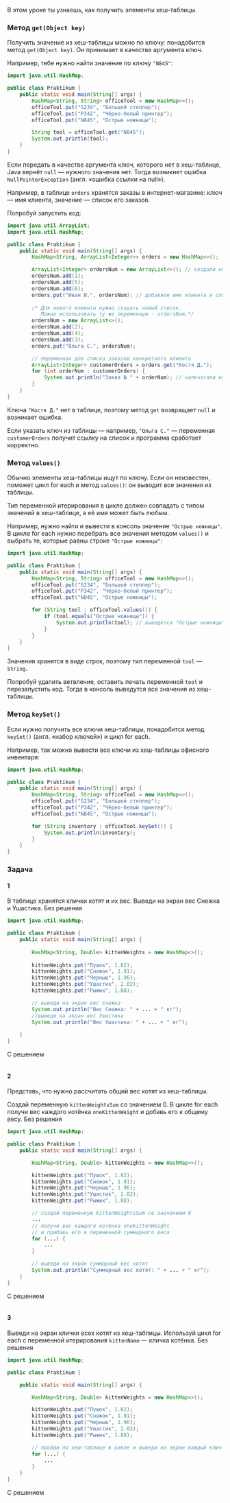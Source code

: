 В этом уроке ты узнаешь, как получить элементы хеш-таблицы.

### Метод `get(Object key)`

Получить значение из хеш-таблицы можно по ключу: понадобится метод `get(Object key)`. Он принимает в качестве аргумента ключ.

Например, тебе нужно найти значение по ключу `"N845"`:

```java
import java.util.HashMap;

public class Praktikum {
    public static void main(String[] args) {
        HashMap<String, String> officeTool = new HashMap<>();
        officeTool.put("S234", "Большой степлер");
        officeTool.put("P342", "Чёрно-белый принтер");
        officeTool.put("N845", "Острые ножницы");

        String tool = officeTool.get("N845"); 
        System.out.println(tool);
    }
}
```

Если передать в качестве аргумента ключ, которого нет в хеш-таблице, Java вернёт `null` — нужного значения нет. Тогда возникнет ошибка `NullPointerException` (англ. «ошибка ссылки на null»).

Например, в таблице `orders` хранятся заказы в интернет-магазине: ключ — имя клиента, значение — список его заказов.

Попробуй запустить код:
```java
import java.util.ArrayList;
import java.util.HashMap;

public class Praktikum {
    public static void main(String[] args) {
        HashMap<String, ArrayList<Integer>> orders = new HashMap<>();

        ArrayList<Integer> ordersNum = new ArrayList<>(); // создали новый список
        ordersNum.add(1);
        ordersNum.add(5);
        ordersNum.add(6);
        orders.put("Иван И.", ordersNum); // добавили имя клиента и список его заказов
				
        /* Для нового клиента нужно создать новый список.
           Можно использовать ту же переменную - ordersNum.*/
        ordersNum = new ArrayList<>(); 
        ordersNum.add(2);
        ordersNum.add(4);
        ordersNum.add(3);
        orders.put("Ольга С.", ordersNum);

		// переменная для списка заказов конкретного клиента
        ArrayList<Integer> customerOrders = orders.get("Костя Д.");
        for (int orderNum : customerOrders) {
            System.out.println("Заказ № " + orderNum); // напечатали номера заказов клиента
        }
    }
}
```

Ключа `"Костя Д."` нет в таблице, поэтому метод `get` возвращает `null` и возникает ошибка.

Если указать ключ из таблицы — например, `"Ольга С."` — переменная `customerOrders` получит ссылку на список и программа сработает корректно.
### Метод `values()`

Обычно элементы хеш-таблицы ищут по ключу. Если он неизвестен, поможет цикл for each и метод `values()`: он выводит все значения из таблицы.

Тип переменной итерирования в цикле должен совпадать с типом значений в хеш-таблице, а её имя может быть любым.

Например, нужно найти и вывести в консоль значение `"Острые ножницы"`. В цикле for each нужно перебрать все значения методом `values()` и выбрать те, которые равны строке `"Острые ножницы"`:

```java
import java.util.HashMap;

public class Praktikum {
    public static void main(String[] args) {
        HashMap<String, String> officeTool = new HashMap<>();
        officeTool.put("S234", "Большой степлер");
        officeTool.put("P342", "Чёрно-белый принтер");
        officeTool.put("N845", "Острые ножницы");

        for (String tool : officeTool.values()) { 
            if (tool.equals("Острые ножницы")) {
                System.out.println(tool); // выведется "Острые ножницы"
            }
        }
    }
}
```

Значения хранятся в виде строк, поэтому тип переменной `tool` — `String`.

Попробуй удалить ветвление, оставить печать переменной `tool` и перезапустить код. Тогда в консоль выведутся все значения из хеш-таблицы.

### Метод `keySet()`

Если нужно получить все ключи хеш-таблицы, понадобится метод `keySet()` (англ. «набор ключей») и цикл for each.

Например, так можно вывести все ключи из хеш-таблицы офисного инвентаря:

```java
import java.util.HashMap;

public class Praktikum {
    public static void main(String[] args) {
        HashMap<String, String> officeTool = new HashMap<>();
        officeTool.put("S234", "Большой степлер");
        officeTool.put("P342", "Чёрно-белый принтер");
        officeTool.put("N845", "Острые ножницы");

        for (String inventory : officeTool.keySet()) {
            System.out.println(inventory);
        }
    }
}
```

### Задача
#### 1
В таблице хранятся клички котят и их вес. Выведи на экран вес Снежка и Ушастика.
Без решения
```Java
import java.util.HashMap;

public class Praktikum {
    public static void main(String[] args) {
        
		HashMap<String, Double> kittenWeights = new HashMap<>();
        
		kittenWeights.put("Пушок", 1.62);
        kittenWeights.put("Снежок", 1.91);
        kittenWeights.put("Черныш", 1.96);
        kittenWeights.put("Ушастик", 2.02);
        kittenWeights.put("Рыжик", 1.88);

        // выведи на экран вес Снежка
        System.out.println("Вес Снежка: " + ... + " кг");
        //выведи на экран вес Ушастика
        System.out.println("Вес Ушастика: " + ... + " кг");
        
    }
}
```

С решением
```Java

```

#### 2
Представь, что нужно рассчитать общий вес котят из хеш-таблицы.

Создай переменную `kittenWeightsSum` со значением 0. В цикле for each получи вес каждого котёнка `oneKittenWeight` и добавь его к общему весу.
Без решения
```java
import java.util.HashMap;

public class Praktikum {
    public static void main(String[] args) {

        HashMap<String, Double> kittenWeights = new HashMap<>();

        kittenWeights.put("Пушок", 1.62);
        kittenWeights.put("Снежок", 1.91);
        kittenWeights.put("Черныш", 1.96);
        kittenWeights.put("Ушастик", 2.02);
        kittenWeights.put("Рыжик", 1.88);

        // создай переменную kittenWeightsSum со значением 0
        ...
        // получи вес каждого котёнка oneKittenWeight
        // и прибавь его к переменной суммарного веса
        for (...) {
            ...
        }

        // выведи на экран суммарный вес котят
        System.out.println("Суммарный вес котят: " + ... + " кг");
    }
}
```

С решением
```java

```

#### 3
Выведи на экран клички всех котят из хеш-таблицы. Используй цикл for each с переменной итерирования `kittenName` — кличка котёнка.
Без решения
```java
import java.util.HashMap;

public class Praktikum {

    public static void main(String[] args) {

        HashMap<String, Double> kittenWeights = new HashMap<>();

        kittenWeights.put("Пушок", 1.62);
        kittenWeights.put("Снежок", 1.91);
        kittenWeights.put("Черныш", 1.96);
        kittenWeights.put("Ушастик", 2.02);
        kittenWeights.put("Рыжик", 1.88);

        // пройди по хеш-таблице в цикле и выведи на экран каждый ключ
        for (...) {
            ...
        }
    }
}
```

С решением
```java

```